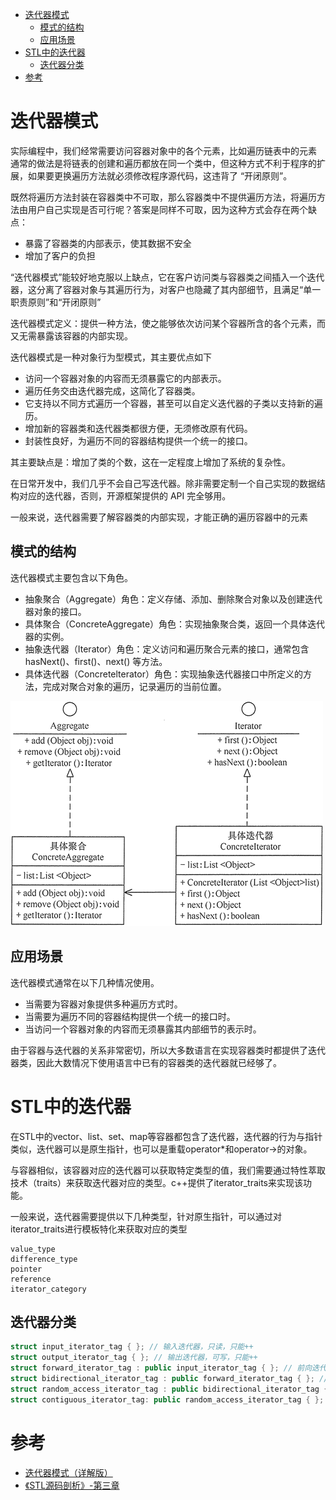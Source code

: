 - [迭代器模式](#迭代器模式)
  - [模式的结构](#模式的结构)
  - [应用场景](#应用场景)
- [STL中的迭代器](#stl中的迭代器)
  - [迭代器分类](#迭代器分类)
- [参考](#参考)

# 迭代器模式

实际编程中，我们经常需要访问容器对象中的各个元素，比如遍历链表中的元素
通常的做法是将链表的创建和遍历都放在同一个类中，但这种方式不利于程序的扩展，如果要更换遍历方法就必须修改程序源代码，这违背了 “开闭原则”。

既然将遍历方法封装在容器类中不可取，那么容器类中不提供遍历方法，将遍历方法由用户自己实现是否可行呢？答案是同样不可取，因为这种方式会存在两个缺点：

- 暴露了容器类的内部表示，使其数据不安全
- 增加了客户的负担

“迭代器模式”能较好地克服以上缺点，它在客户访问类与容器类之间插入一个迭代器，这分离了容器对象与其遍历行为，对客户也隐藏了其内部细节，且满足“单一职责原则”和“开闭原则”

迭代器模式定义：提供一种方法，使之能够依次访问某个容器所含的各个元素，而又无需暴露该容器的内部实现。

迭代器模式是一种对象行为型模式，其主要优点如下

- 访问一个容器对象的内容而无须暴露它的内部表示。
- 遍历任务交由迭代器完成，这简化了容器类。
- 它支持以不同方式遍历一个容器，甚至可以自定义迭代器的子类以支持新的遍历。
- 增加新的容器类和迭代器类都很方便，无须修改原有代码。
- 封装性良好，为遍历不同的容器结构提供一个统一的接口。

其主要缺点是：增加了类的个数，这在一定程度上增加了系统的复杂性。

在日常开发中，我们几乎不会自己写迭代器。除非需要定制一个自己实现的数据结构对应的迭代器，否则，开源框架提供的 API 完全够用。

一般来说，迭代器需要了解容器类的内部实现，才能正确的遍历容器中的元素

## 模式的结构

迭代器模式主要包含以下角色。

- 抽象聚合（Aggregate）角色：定义存储、添加、删除聚合对象以及创建迭代器对象的接口。
- 具体聚合（ConcreteAggregate）角色：实现抽象聚合类，返回一个具体迭代器的实例。
- 抽象迭代器（Iterator）角色：定义访问和遍历聚合元素的接口，通常包含 hasNext()、first()、next() 等方法。
- 具体迭代器（Concretelterator）角色：实现抽象迭代器接口中所定义的方法，完成对聚合对象的遍历，记录遍历的当前位置。

![迭代器模式结构](images/iterator.gif)

## 应用场景

迭代器模式通常在以下几种情况使用。

- 当需要为容器对象提供多种遍历方式时。
- 当需要为遍历不同的容器结构提供一个统一的接口时。
- 当访问一个容器对象的内容而无须暴露其内部细节的表示时。

由于容器与迭代器的关系非常密切，所以大多数语言在实现容器类时都提供了迭代器类，因此大数情况下使用语言中已有的容器类的迭代器就已经够了。

# STL中的迭代器

在STL中的vector、list、set、map等容器都包含了迭代器，迭代器的行为与指针类似，迭代器可以是原生指针，也可以是重载operator*和operator->的对象。

与容器相似，该容器对应的迭代器可以获取特定类型的值，我们需要通过特性萃取技术（traits）来获取迭代器对应的类型。c++提供了iterator_traits来实现该功能。

一般来说，迭代器需要提供以下几种类型，针对原生指针，可以通过对iterator_traits进行模板特化来获取对应的类型

```text
value_type
difference_type
pointer
reference
iterator_category
```

## 迭代器分类

```cpp
struct input_iterator_tag { }; // 输入迭代器，只读，只能++
struct output_iterator_tag { }; // 输出迭代器，可写，只能++
struct forward_iterator_tag : public input_iterator_tag { }; // 前向迭代器，只能向前移动，只能++
struct bidirectional_iterator_tag : public forward_iterator_tag { }; // 可双向移动，可++，--
struct random_access_iterator_tag : public bidirectional_iterator_tag { }; // 可随机访问，与原生指针类似
struct contiguous_iterator_tag: public random_access_iterator_tag { }; //  (C++20) 要求逻辑相邻元素在内存中物理上也相邻
```

# 参考

- [迭代器模式（详解版）](http://c.biancheng.net/view/1395.html)
- [《STL源码剖析》-第三章](https://item.jd.com/11821611.html)
